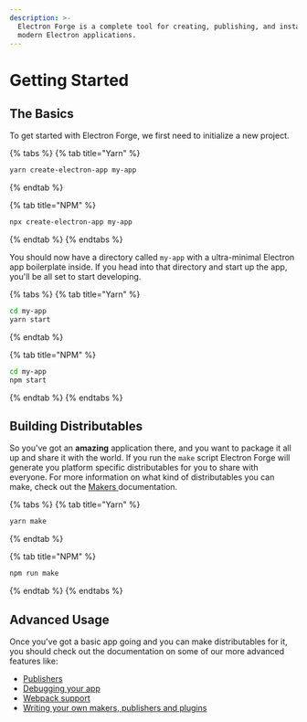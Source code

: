 ```yaml
---
description: >-
  Electron Forge is a complete tool for creating, publishing, and installing
  modern Electron applications.
---
```


# Getting Started

## The Basics

To get started with Electron Forge, we first need to initialize a new project.

{% tabs %}
{% tab title="Yarn" %}
```bash
yarn create-electron-app my-app
```
{% endtab %}

{% tab title="NPM" %}
```bash
npx create-electron-app my-app
```
{% endtab %}
{% endtabs %}

You should now have a directory called `my-app` with a ultra-minimal Electron app boilerplate inside.  If you head into that directory and start up the app, you'll be all set to start developing.

{% tabs %}
{% tab title="Yarn" %}
```bash
cd my-app
yarn start
```
{% endtab %}

{% tab title="NPM" %}
```bash
cd my-app
npm start
```
{% endtab %}
{% endtabs %}

## Building Distributables

So you've got an **amazing** application there, and you want to package it all up and share it with the world.  If you run the `make` script Electron Forge will generate you platform specific distributables for you to share with everyone.  For more information on what kind of distributables you can make, check out the [Makers ](config/makers/)documentation.

{% tabs %}
{% tab title="Yarn" %}
```bash
yarn make
```
{% endtab %}

{% tab title="NPM" %}
```bash
npm run make
```
{% endtab %}
{% endtabs %}

## Advanced Usage

Once you've got a basic app going and you can make distributables for it, you should check out the documentation on some of our more advanced features like:

* [Publishers](config/publishers/)
* [Debugging your app](advanced/debugging.md)
* [Webpack support](config/plugins/webpack.md)
* [Writing your own makers, publishers and plugins](advanced/extending-electron-forge/)


